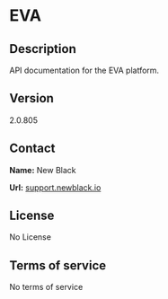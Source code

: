 # EVA

## Description

API documentation for the EVA platform.

## Version

2.0.805

## Contact

**Name:** New Black

**Url:** [support.newblack.io](https://support.newblack.io)

## License

No License

## Terms of service

No terms of service